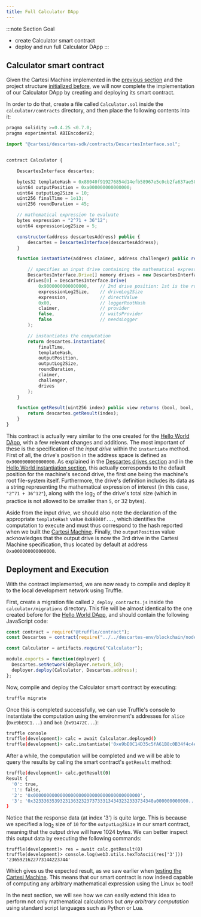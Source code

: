 ```yaml
---
title: Full Calculator DApp
---
```


:::note Section Goal
- create Calculator smart contract
- deploy and run full Calculator DApp
:::


## Calculator smart contract

Given the Cartesi Machine implemented in the [previous section](../cartesi-machine) and the project structure [initialized before](../create-project), we will now complete the implementation of our Calculator DApp by creating and deploying its smart contract.

In order to do that, create a file called `Calculator.sol` inside the `calculator/contracts` directory, and then place the following contents into it:

```javascript
pragma solidity >=0.4.25 <0.7.0;
pragma experimental ABIEncoderV2;

import "@cartesi/descartes-sdk/contracts/DescartesInterface.sol";


contract Calculator {

    DescartesInterface descartes;

    bytes32 templateHash = 0x88040f919276854d14efb58967e5c0cb2fa637ae58539a1c71c7b98b4f959baa;
    uint64 outputPosition = 0xa000000000000000;
    uint64 outputLog2Size = 10;
    uint256 finalTime = 1e13;
    uint256 roundDuration = 45;

    // mathematical expression to evaluate
    bytes expression = "2^71 + 36^12";
    uint64 expressionLog2Size = 5;

    constructor(address descartesAddress) public {
        descartes = DescartesInterface(descartesAddress);
    }

    function instantiate(address claimer, address challenger) public returns (uint256) {

        // specifies an input drive containing the mathematical expression
        DescartesInterface.Drive[] memory drives = new DescartesInterface.Drive[](1);
        drives[0] = DescartesInterface.Drive(
            0x9000000000000000,    // 2nd drive position: 1st is the root filesystem (0x80..0)
            expressionLog2Size,    // driveLog2Size
            expression,            // directValue
            0x00,                  // loggerRootHash
            claimer,               // provider
            false,                 // waitsProvider
            false                  // needsLogger
        );

        // instantiates the computation
        return descartes.instantiate(
            finalTime,
            templateHash,
            outputPosition,
            outputLog2Size,
            roundDuration,
            claimer,
            challenger,
            drives
        );
    }

    function getResult(uint256 index) public view returns (bool, bool, address, bytes memory) {
        return descartes.getResult(index);
    }
}
```

This contract is actually very similar to the one created for the [Hello World DApp](../../helloworld/get-result), with a few relevant changes and additions. The most important of these is the specification of the *input drive* within the `instantiate` method. First of all, the drive's position in the address space is defined as `0x9000000000000000`. As explained in the [Descartes drives section](../../../descartes/drives) and in the [Hello World instantiation section](../../helloworld/instantiate), this actually corresponds to the default position for the machine's second drive, the first one being the machine's root file-system itself. Furthermore, the drive's definition includes its data as a string representing the mathematical expression of interest (in this case, `"2^71 + 36^12"`), along with the log<sub>2</sub> of the drive's total size (which in practice is not allowed to be smaller than `5`, or 32 bytes).

Aside from the input drive, we should also note the declaration of the appropriate `templateHash` value `0x88040f...`, which identifies the computation to execute and must thus correspond to the hash reported when we built the [Cartesi Machine](../cartesi-machine#final-cartesi-machine-implementation). Finally, the `outputPosition` value acknowledges that the output drive is now the 3rd drive in the Cartesi Machine specification, thus located by default at address `0xa000000000000000`.


## Deployment and Execution

With the contract implemented, we are now ready to compile and deploy it to the local development network using Truffle. 

First, create a migration file called `2_deploy_contracts.js` inside the `calculator/migrations` directory. This file will be almost identical to the one created before for the [Hello World DApp](../../helloworld/deploy-run#deployment), and should contain the following JavaScript code:

```javascript
const contract = require("@truffle/contract");
const Descartes = contract(require("../../descartes-env/blockchain/node_modules/@cartesi/descartes-sdk/build/contracts/Descartes.json"));

const Calculator = artifacts.require("Calculator");

module.exports = function(deployer) {
  Descartes.setNetwork(deployer.network_id);
  deployer.deploy(Calculator, Descartes.address);
};
```

Now, compile and deploy the Calculator smart contract by executing:

```bash
truffle migrate
```

Once this is completed successfully, we can use Truffle's console to instantiate the computation using the environment's addresses for `alice` (`0xe9bE0C1...`) and `bob` (`0x91472C...`):

```bash
truffle console
truffle(development)> calc = await Calculator.deployed()
truffle(development)> calc.instantiate('0xe9bE0C14D35c5fA61B8c0B34f4c4e2891eC12e7E', '0x91472CCE70B1080FdD969D41151F2763a4A22717')
```

After a while, the computation will be completed and we will be able to query the results by calling the smart contract's `getResult` method:

```bash
truffle(development)> calc.getResult(0)
Result {
  '0': true,
  '1': false,
  '2': '0x0000000000000000000000000000000000000000',
  '3': '0x323336353932313632323737333134343232333734340a000000000000...'
}
```

Notice that the response data (at index '3') is quite large. This is because we specified a log<sub>2</sub> size of `10` for the `outputLog2Size` in our smart contract, meaning that the output drive will have 1024 bytes. We can better inspect this output data by executing the following commands:

```
truffle(development)> res = await calc.getResult(0)
truffle(development)> console.log(web3.utils.hexToAscii(res['3']))
'2365921622773144223744'
```

Which gives us the expected result, as we saw earlier when [testing the Cartesi Machine](../cartesi-machine#performing-calculations-with-a-cartesi-machine). This means that our smart contract is now indeed capable of computing any arbitrary mathematical expression using the Linux `bc` tool!

In the next section, we will see how we can easily extend this idea to perform not only mathematical calculations but *any arbitrary computation* using standard script languages such as Python  or Lua.